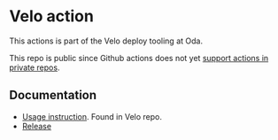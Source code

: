 # Velo action

This actions is part of the Velo deploy tooling at Oda.

This repo is public since Github actions does not yet [support actions in private repos](https://github.com/github/roadmap/issues/74).

## Documentation

- [Usage instruction](https://github.com/kolonialno/velo). Found in Velo repo.
- [Release](../velo-action/docs/release.md)
